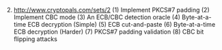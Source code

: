 2.	http://www.cryptopals.com/sets/2
(1)	Implement PKCS#7 padding
(2)	Implement CBC mode
(3)	An ECB/CBC detection oracle
(4)	Byte-at-a-time ECB decryption (Simple)
(5)	ECB cut-and-paste
(6)	Byte-at-a-time ECB decryption (Harder)
(7)	PKCS#7 padding validation
(8)	CBC bit flipping attacks
